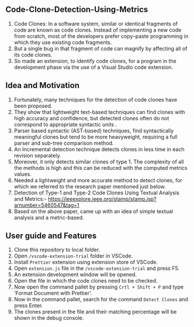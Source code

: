 ## Code-Clone-Detection-Using-Metrics
1. Code Clones: In a software system, similar or identical fragments of code are known as code clones. Instead of implementing a new code from scratch, most of the developers prefer copy–paste programming in which they use existing code fragments.
2. But a single bug in that fragment of code can magnify by affecting all of its code clones.
3. So made an extension, to identify code clones, for a program in the development phase via the use of a Visual Studio code extension.

## Idea and Motivation
1. Fortunately, many techniques for the detection of code clones have been proposed. 
2. They show that lightweight text-based techniques can find clones with high accuracy and confidence, but detected clones often do not correspond to appropriate syntactic units .
3. Parser based syntactic (AST-based) techniques, find syntactically meaningful clones but tend to be more heavyweight, requiring a full parser and sub-tree comparison method.
4. An Incremental detection technique detects clones in less time in each revision separately. 
5. Moreover, it only detects similar clones of type 1. The complexity of all the methods is high and this can be reduced with the computed metrics values.
6. Needed a lightweight and more accurate method to detect clones, for which we referred to the research paper mentioned just below.
7. Detection of Type-1 and Type-2 Code Clones Using Textual Analysis and Metrics:-
https://ieeexplore.ieee.org/stamp/stamp.jsp?arnumber=5460547&tag=1
8. Based on the above paper, came up with an idea of simple textual analysis and a metric-based.


## User guide and Features
1. Clone this repository to local folder.
2. Open `/vscode-extension-trial` folder in VSCode.
3. Install `Prettier` extension using extension store of VSCode.
3. Open `extension.js` file in the `/vscode-extension-trial` and press F5.
4. An extension development window will be opened.
5. Open the file in which the code clones need to be checked.
6. Now open the command pallet by pressing `Crtl + Shift + P` and type ‘Format Document with Prettier’.
7. Now in the command pallet, search for the command `Detect Clones` and press Enter.
8. The clones present in the file and their matching percentage will be shown in the debug console.
